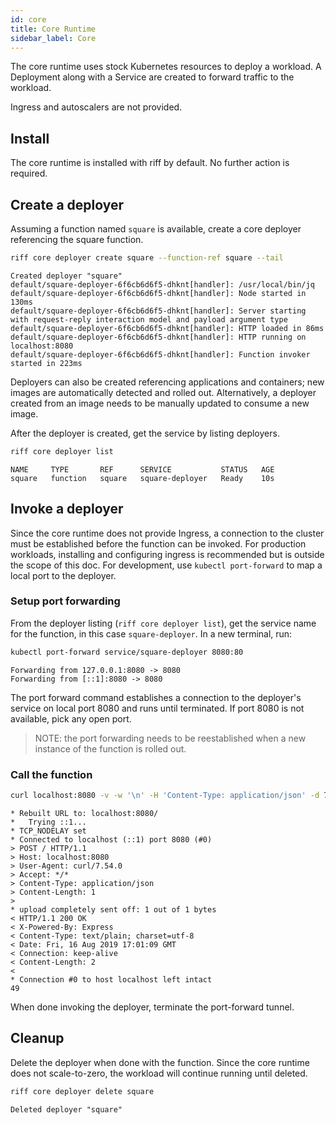 ```yaml
---
id: core
title: Core Runtime
sidebar_label: Core
---
```


The core runtime uses stock Kubernetes resources to deploy a workload. A Deployment along with a Service are created to forward traffic to the workload.

Ingress and autoscalers are not provided.

## Install

The core runtime is installed with riff by default. No further action is required.

## Create a deployer

Assuming a function named `square` is available, create a core deployer referencing the square function.

```sh
riff core deployer create square --function-ref square --tail
```

```
Created deployer "square"
default/square-deployer-6f6cb6d6f5-dhknt[handler]: /usr/local/bin/jq
default/square-deployer-6f6cb6d6f5-dhknt[handler]: Node started in 130ms
default/square-deployer-6f6cb6d6f5-dhknt[handler]: Server starting with request-reply interaction model and payload argument type
default/square-deployer-6f6cb6d6f5-dhknt[handler]: HTTP loaded in 86ms
default/square-deployer-6f6cb6d6f5-dhknt[handler]: HTTP running on localhost:8080
default/square-deployer-6f6cb6d6f5-dhknt[handler]: Function invoker started in 223ms
```

Deployers can also be created referencing applications and containers; new images are automatically detected and rolled out. Alternatively, a deployer created from an image needs to be manually updated to consume a new image.

After the deployer is created, get the service by listing deployers.

```sh
riff core deployer list
```

```
NAME     TYPE       REF      SERVICE           STATUS   AGE
square   function   square   square-deployer   Ready    10s
```

## Invoke a deployer

Since the core runtime does not provide Ingress, a connection to the cluster must be established before the function can be invoked. For production workloads, installing and configuring ingress is recommended but is outside the scope of this doc. For development, use `kubectl port-forward` to map a local port to the deployer.

### Setup port forwarding

From the deployer listing (`riff core deployer list`), get the service name for the function, in this case `square-deployer`. In a new terminal, run:

```sh
kubectl port-forward service/square-deployer 8080:80
```

```
Forwarding from 127.0.0.1:8080 -> 8080
Forwarding from [::1]:8080 -> 8080
```

The port forward command establishes a connection to the deployer's service on local port 8080 and runs until terminated. If port 8080 is not available, pick any open port.

> NOTE: the port forwarding needs to be reestablished when a new instance of the function is rolled out.

### Call the function

```sh
curl localhost:8080 -v -w '\n' -H 'Content-Type: application/json' -d 7
```

```
* Rebuilt URL to: localhost:8080/
*   Trying ::1...
* TCP_NODELAY set
* Connected to localhost (::1) port 8080 (#0)
> POST / HTTP/1.1
> Host: localhost:8080
> User-Agent: curl/7.54.0
> Accept: */*
> Content-Type: application/json
> Content-Length: 1
> 
* upload completely sent off: 1 out of 1 bytes
< HTTP/1.1 200 OK
< X-Powered-By: Express
< Content-Type: text/plain; charset=utf-8
< Date: Fri, 16 Aug 2019 17:01:09 GMT
< Connection: keep-alive
< Content-Length: 2
< 
* Connection #0 to host localhost left intact
49
```

When done invoking the deployer, terminate the port-forward tunnel.

## Cleanup

Delete the deployer when done with the function. Since the core runtime does not scale-to-zero, the workload will continue running until deleted.

```sh
riff core deployer delete square
```

```
Deleted deployer "square"
```
